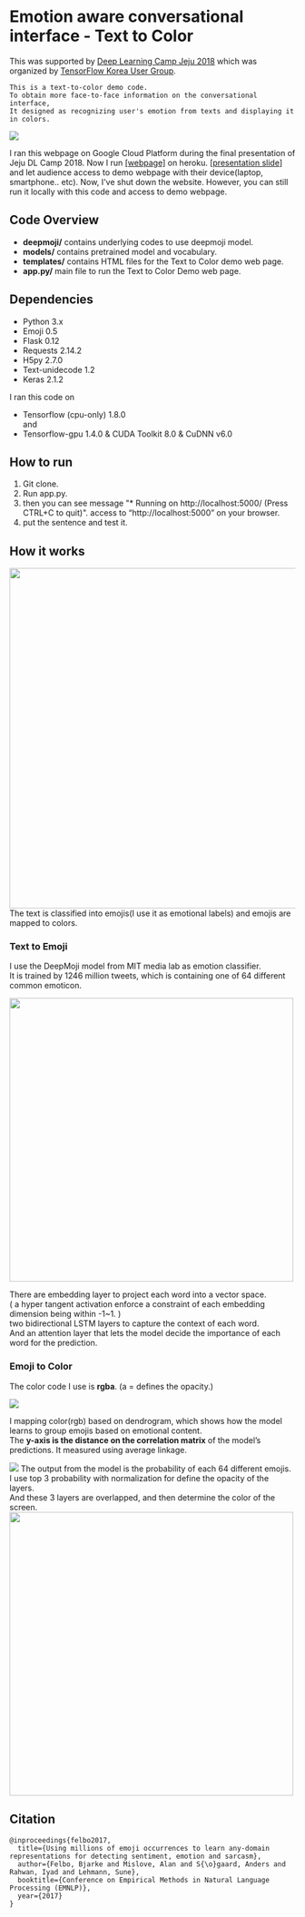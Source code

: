 # Emotion aware conversational interface - Text to Color
This was supported by [Deep Learning Camp Jeju 2018](http://jeju.dlcamp.org/2018/) which was organized by [TensorFlow Korea User Group](https://facebook.com/groups/TensorFlowKR/).


    This is a text-to-color demo code.
    To obtain more face-to-face information on the conversational interface,
    It designed as recognizing user's emotion from texts and displaying it in colors. 



<img src="https://github.com/minh364/jejuDLcamp_emotion/blob/master/docs/image/1.gif"/>

I ran this webpage on Google Cloud Platform during the final presentation of Jeju DL Camp 2018. Now I run [[webpage]](https://text-to-color.herokuapp.com/) on heroku. [[presentation slide](https://docs.google.com/presentation/d/1KhDNmQDuvWiQ2-A3REiayisGM00CDjCrDB54-qLaIUw/edit?usp=sharing/)]
and let audience access to demo webpage with their device(laptop, smartphone.. etc).
Now, I've shut down the website. However, you can still run it locally with this code and access to demo webpage.



## Code Overview

- **deepmoji/**
  contains underlying codes to use deepmoji model.
- **models/**
  contains pretrained model and vocabulary.
- **templates/**
  contains HTML files for the Text to Color demo web page.
- **app.py/**
  main file to run the Text to Color Demo web page.

  
## Dependencies

- Python 3.x
- Emoji 0.5
- Flask 0.12
- Requests 2.14.2
- H5py 2.7.0
- Text-unidecode 1.2
- Keras 2.1.2

I ran this code on
-  Tensorflow (cpu-only) 1.8.0
<br/>and 
- Tensorflow-gpu 1.4.0 & CUDA Toolkit 8.0 & CuDNN v6.0

## How to run

1. Git clone.
2. Run app.py.
3. then you can see message "* Running on http://localhost:5000/ (Press CTRL+C to quit)". access to “http://localhost:5000” on your browser.
4. put the sentence and test it.

## How it works
<img src="https://github.com/minh364/jejuDLcamp_emotion/blob/master/docs/image/2.png" width="600" />
The text is classified into emojis(I use it as emotional labels) and emojis are mapped to colors.

### Text to Emoji

I use the DeepMoji model from MIT media lab as emotion classifier.<br/>
It is trained by 1246 million tweets, which is containing one of 64 different common emoticon.<br/>

<img src="https://github.com/minh364/jejuDLcamp_emotion/blob/master/docs/image/3.png" width="500" />

There are embedding layer to project each word into a vector space. <br/>
( a hyper tangent activation enforce a constraint of each embedding dimension being within -1~1. )<br/>
two bidirectional LSTM layers to capture the context of each word.<br/>
And an attention layer that lets the model decide the importance of each word for the prediction.<br/>


### Emoji to Color

The color code I use is **rgba**. (a = defines the opacity.)<br/>

<img src="https://github.com/minh364/jejuDLcamp_emotion/blob/master/docs/image/4.png"/>

I mapping color(rgb) based on dendrogram, which shows how the model learns to group emojis based on emotional content.<br/> 
The **y-axis is the distance on the correlation matrix** of the model’s predictions. It measured using average linkage.<br/>


<img src="https://github.com/minh364/jejuDLcamp_emotion/blob/master/docs/image/array.png" />
The output from the model is the probability of each 64 different emojis.<br/>
I use top 3 probability with normalization for define the opacity of the layers.<br/>
And these 3 layers are overlapped, and then determine the color of the screen.<br/>
<img src="https://github.com/minh364/jejuDLcamp_emotion/blob/master/docs/image/5.png" width="500" />

## Citation
```
@inproceedings{felbo2017,
  title={Using millions of emoji occurrences to learn any-domain representations for detecting sentiment, emotion and sarcasm},
  author={Felbo, Bjarke and Mislove, Alan and S{\o}gaard, Anders and Rahwan, Iyad and Lehmann, Sune},
  booktitle={Conference on Empirical Methods in Natural Language Processing (EMNLP)},
  year={2017}
}
```
